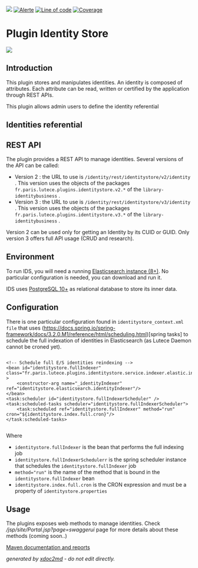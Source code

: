![](https://dev.lutece.paris.fr/jenkins/buildStatus/icon?job=gru-plugin-identitystore-deploy)
[![Alerte](https://dev.lutece.paris.fr/sonar/api/project_badges/measure?project=fr.paris.lutece.plugins%3Aplugin-identitystore&metric=alert_status)](https://dev.lutece.paris.fr/sonar/dashboard?id=fr.paris.lutece.plugins%3Aplugin-identitystore)
[![Line of code](https://dev.lutece.paris.fr/sonar/api/project_badges/measure?project=fr.paris.lutece.plugins%3Aplugin-identitystore&metric=ncloc)](https://dev.lutece.paris.fr/sonar/dashboard?id=fr.paris.lutece.plugins%3Aplugin-identitystore)
[![Coverage](https://dev.lutece.paris.fr/sonar/api/project_badges/measure?project=fr.paris.lutece.plugins%3Aplugin-identitystore&metric=coverage)](https://dev.lutece.paris.fr/sonar/dashboard?id=fr.paris.lutece.plugins%3Aplugin-identitystore)

# Plugin Identity Store

![](https://dev.lutece.paris.fr/plugins/plugin-identitystore/images/identitystore.png)

## Introduction

This plugin stores and manipulates identities. An identity is composed of attributes. Each attribute can be read, written or certified by the application through REST APIs.

This plugin allows admin users to define the identity referential

## Identities referential



## REST API

The plugin provides a REST API to manage identities. Several versions of the API can be called:
 
* Version 2 : the URL to use is `/identity/rest/identitystore/v2/identity` . This version uses the objects of the packages `fr.paris.lutece.plugins.identitystore.v2.*` of the `library-identitybusiness` .
* Version 3 : the URL to use is `/identity/rest/identitystore/v3/identity` . This version uses the objects of the packages `fr.paris.lutece.plugins.identitystore.v3.*` of the `library-identitybusiness` .


Version 2 can be used only for getting an Identity by its CUID or GUID. Only version 3 offers full API usage (CRUD and research).

## Environment

To run IDS, you will need a running [Elasticsearch instance (8+)](https://www.elastic.co/fr/downloads/elasticsearch). No particular configuration is needed, you can download and run it.

IDS uses [PostgreSQL 10+](https://www.postgresql.org/) as relational database to store its inner data.

## Configuration

There is one particular configuration found in `identitystore_context.xml file` that uses (https://docs.spring.io/spring-framework/docs/3.2.0.M1/reference/html/scheduling.html)[spring tasks] to schedule the full indexation of identities in Elasticsearch (as Lutece Daemon cannot be croned yet).
```

<!-- Schedule full E/S identities reindexing -->
<bean id="identitystore.fullIndexer" class="fr.paris.lutece.plugins.identitystore.service.indexer.elastic.index.task.FullIndexTask" >
    <constructor-arg name="_identityIndexer" ref="identitystore.elasticsearch.identityIndexer"/>
</bean>
<task:scheduler id="identitystore.fullIndexerScheduler" />
<task:scheduled-tasks scheduler="identitystore.fullIndexerScheduler">
    <task:scheduled ref="identitystore.fullIndexer" method="run" cron="${identitystore.index.full.cron}"/>
</task:scheduled-tasks>
                        
```
Where
 
*  `identitystore.fullIndexer` is the bean that performs the full indexing job
*  `identitystore.fullIndexerSchedulerr` is the spring scheduler instance that schedules the `identitystore.fullIndexer` job
*  `method="run"` is the name of the method that is bound in the `identitystore.fullIndexer` bean
*  `identitystore.index.full.cron` is the CRON expression and must be a property of `identitystore.properties` 


## Usage

The plugins exposes web methods to manage identities. Check */jsp/site/Portal.jsp?page=swaggerui* page for more details about these methods (coming soon..)


[Maven documentation and reports](https://dev.lutece.paris.fr/plugins/plugin-identitystore/)



 *generated by [xdoc2md](https://github.com/lutece-platform/tools-maven-xdoc2md-plugin) - do not edit directly.*